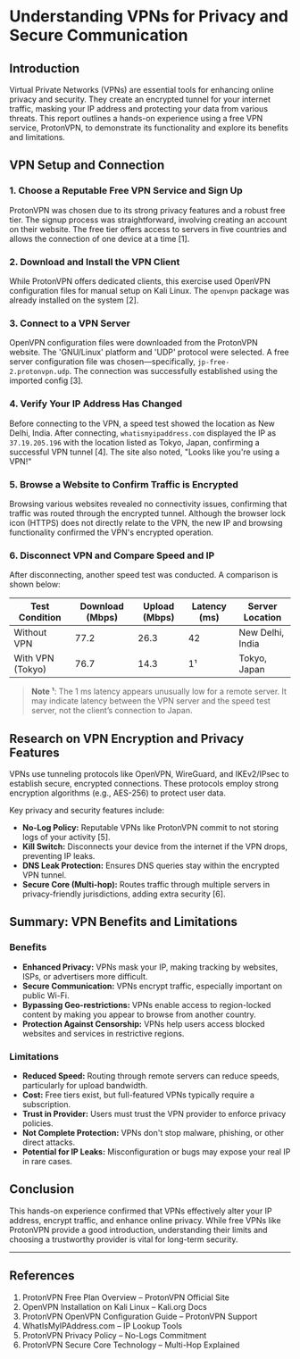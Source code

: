 # Understanding VPNs for Privacy and Secure Communication

## Introduction

Virtual Private Networks (VPNs) are essential tools for enhancing online privacy and security. They create an encrypted tunnel for your internet traffic, masking your IP address and protecting your data from various threats. This report outlines a hands-on experience using a free VPN service, ProtonVPN, to demonstrate its functionality and explore its benefits and limitations.

## VPN Setup and Connection

### 1. Choose a Reputable Free VPN Service and Sign Up

ProtonVPN was chosen due to its strong privacy features and a robust free tier. The signup process was straightforward, involving creating an account on their website. The free tier offers access to servers in five countries and allows the connection of one device at a time [1].

### 2. Download and Install the VPN Client

While ProtonVPN offers dedicated clients, this exercise used OpenVPN configuration files for manual setup on Kali Linux. The `openvpn` package was already installed on the system [2].

### 3. Connect to a VPN Server

OpenVPN configuration files were downloaded from the ProtonVPN website. The 'GNU/Linux' platform and 'UDP' protocol were selected. A free server configuration file was chosen—specifically, `jp-free-2.protonvpn.udp`. The connection was successfully established using the imported config [3].

### 4. Verify Your IP Address Has Changed

Before connecting to the VPN, a speed test showed the location as New Delhi, India. After connecting, `whatismyipaddress.com` displayed the IP as `37.19.205.196` with the location listed as Tokyo, Japan, confirming a successful VPN tunnel [4]. The site also noted, "Looks like you're using a VPN!"

### 5. Browse a Website to Confirm Traffic is Encrypted

Browsing various websites revealed no connectivity issues, confirming that traffic was routed through the encrypted tunnel. Although the browser lock icon (HTTPS) does not directly relate to the VPN, the new IP and browsing functionality confirmed the VPN's encrypted operation.

### 6. Disconnect VPN and Compare Speed and IP

After disconnecting, another speed test was conducted. A comparison is shown below:

| Test Condition         | Download (Mbps) | Upload (Mbps) | Latency (ms) | Server Location     |
|------------------------|-----------------|----------------|---------------|----------------------|
| Without VPN            | 77.2            | 26.3           | 42            | New Delhi, India     |
| With VPN (Tokyo)       | 76.7            | 14.3           | 1¹            | Tokyo, Japan         |

> **Note ¹**: The 1 ms latency appears unusually low for a remote server. It may indicate latency between the VPN server and the speed test server, not the client’s connection to Japan.

## Research on VPN Encryption and Privacy Features

VPNs use tunneling protocols like OpenVPN, WireGuard, and IKEv2/IPsec to establish secure, encrypted connections. These protocols employ strong encryption algorithms (e.g., AES-256) to protect user data.

Key privacy and security features include:

- **No-Log Policy:** Reputable VPNs like ProtonVPN commit to not storing logs of your activity [5].
- **Kill Switch:** Disconnects your device from the internet if the VPN drops, preventing IP leaks.
- **DNS Leak Protection:** Ensures DNS queries stay within the encrypted VPN tunnel.
- **Secure Core (Multi-hop):** Routes traffic through multiple servers in privacy-friendly jurisdictions, adding extra security [6].

## Summary: VPN Benefits and Limitations

### Benefits

- **Enhanced Privacy:** VPNs mask your IP, making tracking by websites, ISPs, or advertisers more difficult.
- **Secure Communication:** VPNs encrypt traffic, especially important on public Wi-Fi.
- **Bypassing Geo-restrictions:** VPNs enable access to region-locked content by making you appear to browse from another country.
- **Protection Against Censorship:** VPNs help users access blocked websites and services in restrictive regions.

### Limitations

- **Reduced Speed:** Routing through remote servers can reduce speeds, particularly for upload bandwidth.
- **Cost:** Free tiers exist, but full-featured VPNs typically require a subscription.
- **Trust in Provider:** Users must trust the VPN provider to enforce privacy policies.
- **Not Complete Protection:** VPNs don't stop malware, phishing, or other direct attacks.
- **Potential for IP Leaks:** Misconfiguration or bugs may expose your real IP in rare cases.

## Conclusion

This hands-on experience confirmed that VPNs effectively alter your IP address, encrypt traffic, and enhance online privacy. While free VPNs like ProtonVPN provide a good introduction, understanding their limits and choosing a trustworthy provider is vital for long-term security.

---

## References

1. ProtonVPN Free Plan Overview – ProtonVPN Official Site   
2. OpenVPN Installation on Kali Linux – Kali.org Docs  
3. ProtonVPN OpenVPN Configuration Guide – ProtonVPN Support  
4. WhatIsMyIPAddress.com – IP Lookup Tools  
5. ProtonVPN Privacy Policy – No-Logs Commitment  
6. ProtonVPN Secure Core Technology – Multi-Hop Explained  

